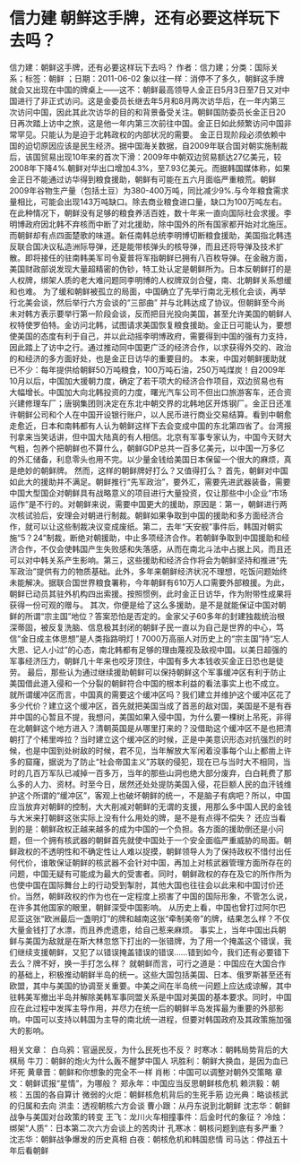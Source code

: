 # 信力建  朝鲜这手牌，还有必要这样玩下去吗？

信力建：朝鲜这手牌，还有必要这样玩下去吗？
作者：信力建；分类：国际关系；标签：朝鲜 ；日期：2011-06-02
象以往一样：消停不了多久，朝鲜这手牌就会又出现在中国的牌桌上——这不：朝鲜最高领导人金正日5月3日至7日又对中国进行了非正式访问。这是金委员长继去年5月和8月两次访华后，在一年内第三次访问中国，因此其此次访华的目的和背景备受关注。朝鲜国防委员长金正日20日再次踏上访中之旅，这是他一年内第三次前往中国。金正日如此频繁访问中国非常罕见。只能认为是迫于北韩政权的内部状况的需要。
金正日现阶段必须依赖中国的迫切原因应该是民生经济。据中国海关数据，自2009年联合国对朝实施制裁后，该国贸易出现10年来的首次下滑：2009年中朝双边贸易额达27亿美元，较2008年下降4%.朝鲜对华出口增加4.3%，至7.93亿美元。而据韩国媒体称，如果金正日不能通过访华得到粮食援助，朝鲜有可能在五六月面临严重粮荒。朝鲜2009年谷物生产量（包括土豆）为380-400万吨，同比减少9%.与今年粮食需求量相比，可能会出现143万吨缺口。除去商业粮食进口量，缺口为100万吨左右。在此种情况下，朝鲜没有足够的粮食养活百姓，数十年来一直向国际社会求援。李明博政府因北韩不弃核而中断了对北援助，除中国外的所有国家都开始对北施压。
而朝鲜却有点四面楚歌的味道。新任南韩总统李明博切断粮食援助，美国指北韩违反联合国决议私造洲际导弹，还是能带核弹头的核导弹，而且还将导弹及技术扩散。即将接任的驻南韩美军司令夏普将军指朝鲜已拥有八百枚导弹。在金融方面，美国财政部说发现大量超精密的伪钞，特工处认定是朝鲜所为。日本反朝鲜打的是人权牌，绑架人质的老大难问题同李明博的人权牌双剑合璧，南、北朝鲜关系想缓和也难。
为了缓和朝鲜被孤立的局面，中国确立了先举行南北无核化会谈，再举行北美会谈，然后举行六方会谈的“三部曲” 并与北韩达成了协议。但朝鲜至今尚未对韩方表示要举行第一阶段会谈，反而把目光投向美国，甚至允许美国的朝鲜人权特使罗伯特。金访问北韩，试图请求美国恢复粮食援助。金正日可能认为，要想使美国的态度有利于自己，并以此动摇李明博政府，需要得到中国的强有力支持，因此踏上了访中之行。通过推动同中国更广泛的经济合作，以求获得外交的、政治的和经济的多方面好处，也是金正日访华的重要目的。
本来，中国对朝鲜援助就已不少：每年提供给朝鲜50万吨粮食，100万吨石油，250万吨煤炭！自2009年10月以后，中国加大援朝力度，确定了若干项大的经济合作项目，双边贸易也有大幅增长。中国加大向北韩投资的力度，曙光汽车公司不但出口旅游客车，还合资兴建修理车厂；唐钢集团则决定在东北中朝交界的北韩地区开炼钢厂。金正日还准许朝鲜公司和个人在中国开设银行账户，以人民币进行商业交易结算。看到中朝愈走愈近，日本和南韩都有人认为朝鲜这样下去会变成中国的东北第四省了。台湾报刊拿来当笑话讲，但中国大陆真的有人相信。北京有军事专家认为，中国今天财大气粗，包养个把朝鲜也不算什么，朝鲜GDP总共一百多亿美元，以中国一万多亿的外汇储备，利息零头也用不完。以少量金钱给美国日本保留一个很大的麻烦，真是绝妙的朝鲜牌。
然而，这样的朝鲜牌好打么？又值得打么？
首先，朝鲜对中国如此大的援助并不满足。朝鲜推行“先军政治”，要外汇，需要先进武器装备，需要中国大型国企对朝鲜具有战略意义的项目进行大量投资，仅让那些中小企业“市场运作”是不行的。对朝鲜来说，需要中国更大的援助，原因是：第一，朝鲜进行两次核试验后，安理会对朝进行制裁。朝鲜如果争取到中国的援助和多方面经济合作，就可以让这些制裁决议变成废纸。第二，去年“天安舰”事件后，韩国对朝实施“5？24”制裁，断绝对朝援助，中止多项经济合作。若朝鲜争取到中国援助和经济合作，不仅会使韩国产生失败感和失落感，从而在南北斗法中占据上风，而且还可以对中韩关系产生影响。第三，这些援助和经济合作将会为朝鲜坚持和推进“先军政治”提供有力的物质基础。此外，多年来朝鲜经济状况不理想，吃饭问题始终未能解决。据联合国世界粮食署称，今年朝鲜有610万人口需要外部粮援。为此，朝鲜已动员其驻外机构四出索援。按照惯例，此时金正日访华，作为附带性成果将获得一份可观的赠与。
其次，你便是给了这么多援助，是不是就能保证中国对朝鲜的所谓“宗主国”地位？答案恐怕是否定的。金家父子60多年的封建独裁统治根深蒂固，被反复洗脑、信息极其封闭的朝鲜子民一直以为自己是世界的中心，笃信“金日成主体思想”是人类指路明灯！7000万高丽人对历史上的“宗主国”持“忘人大恩、记人小过”的心态，南北韩都有足够的理由蔑视及敌视中国。以美日超强的军事经济压力，朝鲜几十年来也咬牙顶住，中国有多大本钱收买金正日恐也是徒劳。
最后，那些认为通过继续援助朝鲜可以保持朝鲜这个军事缓冲区有利于防止美国借此道入侵和一个分裂的朝鲜符合中国的根本利益的看法事实上也不成立。
就所谓缓冲区而言，中国真的需要这个缓冲区吗？我们建立并维护这个缓冲区花了多少代价？建立这个缓冲区，首先就把美国当成了首恶的敌对国，美国是不是有吞并中国的心暂且不提，我想问，美国如果入侵中国，为什么要一棵树上吊死，非得在北朝鲜这个地方进入？清朝英国是从哪里打来的？没借助这个缓冲区不是也把清朝打了个稀里哗拉？当时建立这个缓冲区的时候，正是中美意识形态对抗强烈的时候，也是中国到处树敌的时候，君不见，当年解放大军闲着没事每个山上都凿上许多的窟窿，据说为了防止“社会帝国主义”苏联的侵犯，现在已与当时大不相同，当时的几百万军队已减掉一百多万，当年的那些山洞也绝大部分废弃，白白耗费了那么多的人力、资材。时至今日，居然还处处提防美国入侵，花巨额人民的血汗钱维护这个所谓的“缓冲区”，客观上也破坏朝鲜的统一，不是脑子有病吧？所以，中国应当放弃对朝鲜的控制，大大削减对朝鲜的无谓的支援，用那么多中国人民的金钱与大米来打朝鲜这张实际上没有什么用处的牌，是不是有点得不偿失？
还应当看到的是：朝鲜政权正越来越多的成为中国的一个负担。各方面的援助倒还是小问题，但一个拥有核武器的朝鲜首先就使中国处于一个安全面临严重威胁的局面。朝鲜政权的不透明性和不确定性让人难以捉摸，朝鲜领导人为了保持政权不惜付出任何代价，谁敢保证朝鲜的核武器不会针对中国，再加上对核武器管理方面所存在的问题，中国无疑有可能成为最大的受害者。同时，朝鲜政权的存在及它的所作所为也使中国在国际舞台上的行动受到掣肘，其他大国也往往会以此来和中国讨价还价。当然，朝鲜政权的作为也在一定程度上损害了中国的国际形象，不管怎么说，在许多其他国家的眼里，朝鲜深受中国影响。
从历史上看，中国也曾打过阿尔巴尼亚这张“欧洲最后一盏明灯”的牌和越南这张“牵制美帝”的牌，结果怎么样？不仅大量金钱打了水漂，而且养虎遗患，给自己惹来麻烦。
事实上，当年中国出兵朝鲜与美国为敌就是在斯大林忽悠下打出的一张错牌，为了用一个掩盖这个错误，我们继续支援朝鲜，又犯了以错误掩盖错误的错误……错到如今，我们还有必要错下去么？牌不好，换一手打怎么样？
就朝鲜而言，可行之道是：中国应在大国合作的基础上，积极推动朝鲜半岛的统一。这些大国包括美国、日本、俄罗斯甚至还有欧盟，其中与美国的协调至关重要。中美之间在半岛统一问题上应达成谅解，其中驻韩美军撤出半岛并解除美韩军事同盟关系是中国对美国的基本要求。同时，中国应在此过程中发挥主导作用，并尽力在统一后的朝鲜半岛发挥最为重要的外部影响。中国可以支持以韩国为主导的南北统一进程，但要对韩国政府及其政策施加强大的影响。

相关文章：
白乌鸦：官逼民反，为什么民死也不反？
时寒冰：朝韩局势背后的大棋局
牛刀：朝鲜的炮火为什么轰不醒梦中国人
巩胜利：朝鲜大换血，是因为血已坏死
黄章晋：朝鲜和你想象的完全不一样
肖彬：中国可以调整对朝外交策略
章文：朝鲜谎报“星情”，为哪般？
郑永年：中国应当反思朝鲜核危机
赖洪毅：朝核：五国的各自算计
微弱的火炬：朝鲜核危机背后的生死手筋
边光典：略谈核武的归属和去向
洪圭：透视朝核六方会谈
曹小跟：从丹东说到北朝鲜
沈志华：朝鲜战争与美国对台政策的转变
王飞：龙川火车相撞事件：后金时代的象征？
冷烛：绑架“人质”：日本第二次六方会谈上的苦肉计
孔寒冰：朝核问题到底有多严重？
沈志华：朝鲜战争爆发的历史真相
白夜：朝核危机和韩国悲情
司马达：停战五十年后看朝鲜